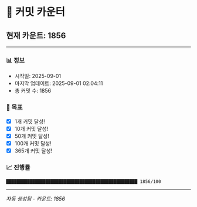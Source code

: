 # 🔢 커밋 카운터

## 현재 카운트: 1856

---

### 📊 정보
- 시작일: 2025-09-01
- 마지막 업데이트: 2025-09-01 02:04:11
- 총 커밋 수: 1856

### 🎯 목표
- [x] 1개 커밋 달성!
- [x] 10개 커밋 달성!
- [x] 50개 커밋 달성!
- [x] 100개 커밋 달성!
- [x] 365개 커밋 달성!

### 📈 진행률
```
██████████████████████████████████████████████████ 1856/100
```

---
*자동 생성됨 - 카운트: 1856*
